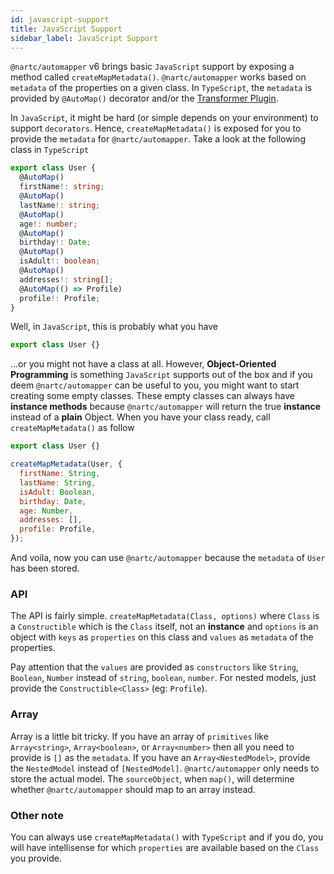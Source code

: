 ```yaml
---
id: javascript-support
title: JavaScript Support
sidebar_label: JavaScript Support
---
```


`@nartc/automapper` v6 brings basic `JavaScript` support by exposing a method called `createMapMetadata()`. `@nartc/automapper` works based on `metadata` of the properties on a given class.
In `TypeScript`, the `metadata` is provided by `@AutoMap()` decorator and/or the [Transformer Plugin](../../plugin.md).

In `JavaScript`, it might be hard (or simple depends on your environment) to support `decorators`. Hence, `createMapMetadata()` is exposed for you to provide the `metadata` for `@nartc/automapper`.
Take a look at the following class in `TypeScript`

```typescript
export class User {
  @AutoMap()
  firstName!: string;
  @AutoMap()
  lastName!: string;
  @AutoMap()
  age!: number;
  @AutoMap()
  birthday!: Date;
  @AutoMap()
  isAdult!: boolean;
  @AutoMap()
  addresses!: string[];
  @AutoMap(() => Profile)
  profile!: Profile;
}
```

Well, in `JavaScript`, this is probably what you have

```javascript
export class User {}
```

...or you might not have a class at all. However, **Object-Oriented Programming** is something `JavaScript` supports out of the box and if you deem `@nartc/automapper` can be useful to you,
you might want to start creating some empty classes. These empty classes can always have **instance methods** because `@nartc/automapper` will return the true **instance** instead of a **plain** Object.
When you have your class ready, call `createMapMetadata()` as follow

```javascript
export class User {}

createMapMetadata(User, {
  firstName: String,
  lastName: String,
  isAdult: Boolean,
  birthday: Date,
  age: Number,
  addresses: [],
  profile: Profile,
});
```

And voila, now you can use `@nartc/automapper` because the `metadata` of `User` has been stored.

### API

The API is fairly simple. `createMapMetadata(Class, options)` where `Class` is a `Constructible` which is the `Class` itself, not an **instance** and
`options` is an object with `keys` as `properties` on this class and `values` as `metadata` of the properties.

Pay attention that the `values` are provided as `constructors` like `String`, `Boolean`, `Number` instead of `string`, `boolean`, `number`.
For nested models, just provide the `Constructible<Class>` (eg: `Profile`).

### Array

Array is a little bit tricky. If you have an array of `primitives` like `Array<string>`, `Array<boolean>`, or `Array<number>` then all you need to provide is `[]` as the `metadata`.
If you have an `Array<NestedModel>`, provide the `NestedModel` instead of `[NestedModel]`. `@nartc/automapper` only needs to store the actual model. The `sourceObject`, when `map()`, will
determine whether `@nartc/automapper` should map to an array instead.

### Other note

You can always use `createMapMetadata()` with `TypeScript` and if you do, you will have intellisense for which `properties` are available based on the `Class` you provide.
